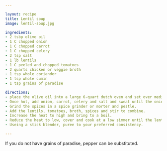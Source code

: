 ```yaml
---

layout: recipe
title: Lentil soup
image: lentil-soup.jpg

ingredients:
- 2 tsbp olive oil
- 1 C chopped onion
- 1 C chopped carrot
- 1 C chopped celery
- 2 tsp salt
- 1 lb lentils
- 1 C peeled and chopped tomatoes
- 2 quarts chicken or veggie broth
- 1 tsp whole coriander
- 1 tsp whole cumin
- 1 tsp grains of paradise

directions:
- place the olive oil into a large 6-quart dutch oven and set over medium heat. 
- Once hot, add onion, carrot, celery and salt and sweat until the onions are translucent, approximately 6-7 minutes.
- Grind the spices in a spice grinder or morter and pestle.
- Add the lentils, tomatoes, broth, spices and stir to combine. 
- Increase the heat to high and bring to a boil. 
- Reduce the heat to low, cover and cook at a low simmer until the lentils are tender, approximately 35-40 minutes.
- Useing a stick blender, puree to your preferred consistency.

---
```

If you do not have grains of paradise, pepper can be substituted.